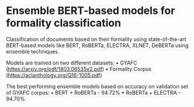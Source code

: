 # Ensemble BERT-based models for formality classification
Classification of documents based on their formality using state-of-the-art BERT-based models like BERT, RoBERTa, ELECTRA, XLNET, DeBERTa using ensemble techniques.

Models are trained on two different datasets:
• GYAFC (https://arxiv.org/pdf/1803.06535v2.pdf) 
• Formality Corpus (https://aclanthology.org/Q16-1005.pdf)

The best performing ensemble models based on accuracy on validation set of GYAFC corpus:
• BERT + RoBERTa - 94.72% 
• RoBERTa + ELECTRA - 94.70%
